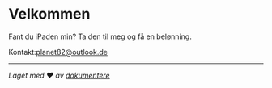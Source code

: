# Velkommen

Fant du iPaden min? Ta den til meg og få en belønning.

Kontakt:[planet82@outlook.de](mailto:planet82@outlook.de)

* * *

_Laget med ❤️ av [dokumentere](https://docsify.js.org/)_
